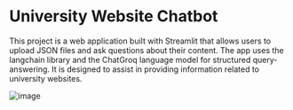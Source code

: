 # University Website Chatbot
This project is a web application built with Streamlit that allows users to upload JSON files and ask questions about their content. The app uses the langchain library and the ChatGroq language model for structured query-answering. It is designed to assist in providing information related to university websites.

![image](https://github.com/user-attachments/assets/7de961ae-cac9-4ae5-8d50-a5e6f2a01565)

